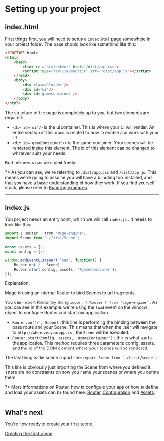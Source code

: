 # Setting up your project

## index.html

First things first, you will need to setup a `index.html` page somewhere in your project folder. The page should look like something like this:

```html
<!DOCTYPE html>
<html>
    <head>
        <link rel="stylesheet" href="/dist/app.css">
        <script type="text/javascript" src="/dist/app.js"></script>
    </head>
    <body>
        <div class='loader'/>
        <div id="ui"/>
        <div id="gameContainer"/>
    </body>
</html>
```

The structure of the page is completely up to you, but two elements are required:

- `<div id='ui'/>` is the ui container. This is where your UI will render. An entire section of this docs is related to how to enable and work with your UI.
- `<div id='gameContainer'/>` is the game container. Your scenes will be rendered inside this element. The id of this element can be changed to whatever suits your needs.

Both elements can be styled freely.

?> As you can see, we're referring to `/dist/app.css` and `/dist/app.js`. This means we're going to assume you will have a bundling tool installed, and that you have a basic understanding of how they work. If you find yourself stuck, please refer to [Bundling examples](advanced/bundling.md).

---

## index.js


You project needs an entry point, which we will call `index.js` . It needs to look like this:

```js
import { Router } from 'mage-engine';
import Scene from './first/Scene';

const assets = {};
const config = {};

window.addEventListener('load', function() {
    Router.on('/', Scene);
    Router.start(config, assets, '#gameContainer');
});
```

Explanation:

Mage is using an internal Router to bind Scenes to url fragments.

You can import Router by doing `import { Router } from 'mage-engine'` . As you can see in this example, we're using the `load` event on the window object to configure Router and start our application.

- `Router.on('/', Scene)` : this line is performing the binding between the base route and your Scene. This means that when the user will navigate to `http://whereveryourapp.is` , the `Scene` will be executed.
- `Router.start(config, assets, '#gameContainer')` : this is what starts the application. This method requires three parameters: config, assets, and the id of the DOM element where your scenes will be rendered.

The last thing is the scene import line: `import Scene from './first/Scene';`.

This line is obviously just importing the Scene from where you defined it. There are no constraints on how you name your scenes or where you define them.

?> More informations on Router, how to configure your app or how to define and load your assets can be found here: [Router](/), [Configuration](/) and [Assets](/).

---

## What's next

You're now ready to create your first scene.

[Creating the first scene](/getting-started/creating-first-scene.md)